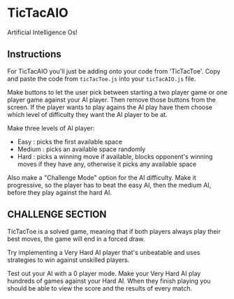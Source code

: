# TicTacAIO

Artificial Intelligence Os!

## Instructions

For TicTacAIO you'll just be adding onto your code from 'TicTacToe'. Copy and paste the code from `ticTacToe.js` into your `ticTacAIO.js` file.

Make buttons to let the user pick between starting a two player game or one player game against your AI player. Then remove those buttons from the screen. If the player wants to play agains the AI play have them choose which level of difficulty they want the AI player to be at.

Make three levels of AI player:

- Easy : picks the first available space
- Medium : picks an available space randomly
- Hard : picks a winning move if available, blocks opponent's winning moves if they have any, otherwise it picks any available space

Also make a "Challenge Mode" option for the AI difficulty. Make it progressive, so the player has to beat the easy AI, then the medium AI, before they play against the hard AI.

## CHALLENGE SECTION

TicTacToe is a solved game, meaning that if both players always play their best moves, the game will end in a forced draw.

Try implementing a Very Hard AI player that's unbeatable and uses strategies to win against unskilled players.

Test out your AI with a 0 player mode. Make your Very Hard AI play hundreds of games against your Hard AI. When they finish playing you should be able to view the score and the results of every match.
